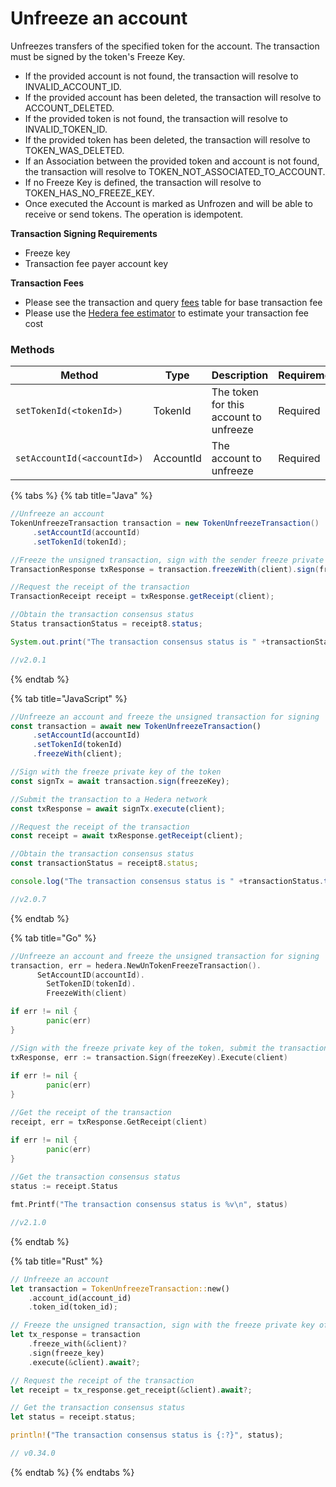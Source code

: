 # Unfreeze an account

Unfreezes transfers of the specified token for the account. The transaction must be signed by the token's Freeze Key.

* If the provided account is not found, the transaction will resolve to INVALID\_ACCOUNT\_ID.
* If the provided account has been deleted, the transaction will resolve to ACCOUNT\_DELETED.
* If the provided token is not found, the transaction will resolve to INVALID\_TOKEN\_ID.
* If the provided token has been deleted, the transaction will resolve to TOKEN\_WAS\_DELETED.
* If an Association between the provided token and account is not found, the transaction will resolve to TOKEN\_NOT\_ASSOCIATED\_TO\_ACCOUNT.
* If no Freeze Key is defined, the transaction will resolve to TOKEN\_HAS\_NO\_FREEZE\_KEY.
* Once executed the Account is marked as Unfrozen and will be able to receive or send tokens. The operation is idempotent.

**Transaction Signing Requirements**

* Freeze key
* Transaction fee payer account key

**Transaction Fees**

* Please see the transaction and query [fees](../../../networks/mainnet/fees/#transaction-and-query-fees) table for base transaction fee
* Please use the [Hedera fee estimator](https://hedera.com/fees) to estimate your transaction fee cost

### Methods

| Method                      | Type      | Description                            | Requirement |
| --------------------------- | --------- | -------------------------------------- | ----------- |
| `setTokenId(<tokenId>)`     | TokenId   | The token for this account to unfreeze | Required    |
| `setAccountId(<accountId>)` | AccountId | The account to unfreeze                | Required    |

{% tabs %}
{% tab title="Java" %}
```java
//Unfreeze an account
TokenUnfreezeTransaction transaction = new TokenUnfreezeTransaction()
     .setAccountId(accountId)
     .setTokenId(tokenId);

//Freeze the unsigned transaction, sign with the sender freeze private key of the token, submit the transaction to a Hedera network
TransactionResponse txResponse = transaction.freezeWith(client).sign(freezeKey).execute(client);

//Request the receipt of the transaction
TransactionReceipt receipt = txResponse.getReceipt(client);

//Obtain the transaction consensus status
Status transactionStatus = receipt8.status;

System.out.print("The transaction consensus status is " +transactionStatus);

//v2.0.1
```
{% endtab %}

{% tab title="JavaScript" %}
```javascript
//Unfreeze an account and freeze the unsigned transaction for signing
const transaction = await new TokenUnfreezeTransaction()
     .setAccountId(accountId)
     .setTokenId(tokenId)
     .freezeWith(client);

//Sign with the freeze private key of the token 
const signTx = await transaction.sign(freezeKey);

//Submit the transaction to a Hedera network
const txResponse = await signTx.execute(client);

//Request the receipt of the transaction
const receipt = await txResponse.getReceipt(client);

//Obtain the transaction consensus status
const transactionStatus = receipt8.status;

console.log("The transaction consensus status is " +transactionStatus.toString());

//v2.0.7
```
{% endtab %}

{% tab title="Go" %}
```go
//Unfreeze an account and freeze the unsigned transaction for signing
transaction, err = hedera.NewUnTokenFreezeTransaction().
	  SetAccountID(accountId).
		SetTokenID(tokenId).
		FreezeWith(client)

if err != nil {
		panic(err)
}

//Sign with the freeze private key of the token, submit the transaction to a Hedera network
txResponse, err := transaction.Sign(freezeKey).Execute(client)
		
if err != nil {
		panic(err)
}

//Get the receipt of the transaction
receipt, err = txResponse.GetReceipt(client)

if err != nil {
		panic(err)
}
	
//Get the transaction consensus status
status := receipt.Status

fmt.Printf("The transaction consensus status is %v\n", status)

//v2.1.0
```
{% endtab %}

{% tab title="Rust" %}
```rust
// Unfreeze an account
let transaction = TokenUnfreezeTransaction::new()
    .account_id(account_id)
    .token_id(token_id);

// Freeze the unsigned transaction, sign with the freeze private key of the token
let tx_response = transaction
    .freeze_with(&client)?
    .sign(freeze_key)
    .execute(&client).await?;

// Request the receipt of the transaction
let receipt = tx_response.get_receipt(&client).await?;

// Get the transaction consensus status
let status = receipt.status;

println!("The transaction consensus status is {:?}", status);

// v0.34.0
```
{% endtab %}
{% endtabs %}
